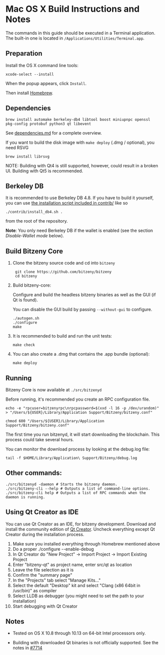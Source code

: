 Mac OS X Build Instructions and Notes
====================================
The commands in this guide should be executed in a Terminal application.
The built-in one is located in `/Applications/Utilities/Terminal.app`.

Preparation
-----------
Install the OS X command line tools:

`xcode-select --install`

When the popup appears, click `Install`.

Then install [Homebrew](https://brew.sh).

Dependencies
----------------------

    brew install automake berkeley-db4 libtool boost miniupnpc openssl pkg-config protobuf python3 qt libevent

See [dependencies.md](dependencies.md) for a complete overview.

If you want to build the disk image with `make deploy` (.dmg / optional), you need RSVG

    brew install librsvg

NOTE: Building with Qt4 is still supported, however, could result in a broken UI. Building with Qt5 is recommended.

Berkeley DB
-----------
It is recommended to use Berkeley DB 4.8. If you have to build it yourself,
you can use [the installation script included in contrib/](/contrib/install_db4.sh)
like so

```shell
./contrib/install_db4.sh .
```

from the root of the repository.

**Note**: You only need Berkeley DB if the wallet is enabled (see the section *Disable-Wallet mode* below).

Build Bitzeny Core
------------------------

1. Clone the bitzeny source code and cd into `bitzeny`

        git clone https://github.com/bitzeny/bitzeny
        cd bitzeny

2.  Build bitzeny-core:

    Configure and build the headless bitzeny binaries as well as the GUI (if Qt is found).

    You can disable the GUI build by passing `--without-gui` to configure.

        ./autogen.sh
        ./configure
        make

3.  It is recommended to build and run the unit tests:

        make check

4.  You can also create a .dmg that contains the .app bundle (optional):

        make deploy

Running
-------

Bitzeny Core is now available at `./src/bitzenyd`

Before running, it's recommended you create an RPC configuration file.

    echo -e "rpcuser=bitzenyrpc\nrpcpassword=$(xxd -l 16 -p /dev/urandom)" > "/Users/${USER}/Library/Application Support/Bitzeny/bitzeny.conf"

    chmod 600 "/Users/${USER}/Library/Application Support/Bitzeny/bitzeny.conf"

The first time you run bitzenyd, it will start downloading the blockchain. This process could take several hours.

You can monitor the download process by looking at the debug.log file:

    tail -f $HOME/Library/Application\ Support/Bitzeny/debug.log

Other commands:
-------

    ./src/bitzenyd -daemon # Starts the bitzeny daemon.
    ./src/bitzeny-cli --help # Outputs a list of command-line options.
    ./src/bitzeny-cli help # Outputs a list of RPC commands when the daemon is running.

Using Qt Creator as IDE
------------------------
You can use Qt Creator as an IDE, for bitzeny development.
Download and install the community edition of [Qt Creator](https://www.qt.io/download/).
Uncheck everything except Qt Creator during the installation process.

1. Make sure you installed everything through Homebrew mentioned above
2. Do a proper ./configure --enable-debug
3. In Qt Creator do "New Project" -> Import Project -> Import Existing Project
4. Enter "bitzeny-qt" as project name, enter src/qt as location
5. Leave the file selection as it is
6. Confirm the "summary page"
7. In the "Projects" tab select "Manage Kits..."
8. Select the default "Desktop" kit and select "Clang (x86 64bit in /usr/bin)" as compiler
9. Select LLDB as debugger (you might need to set the path to your installation)
10. Start debugging with Qt Creator

Notes
-----

* Tested on OS X 10.8 through 10.13 on 64-bit Intel processors only.

* Building with downloaded Qt binaries is not officially supported. See the notes in [#7714](https://github.com/bitzeny/bitzeny/issues/7714)
